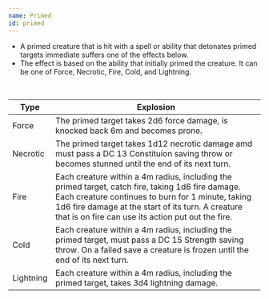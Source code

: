 ```yaml
---
name: Primed
id: primed
---
```


* A primed creature that is hit with a spell or ability that detonates primed targets immediate suffers one of the effects below.
* The effect is based on the ability that initially primed the creature. It can be one of Force, Necrotic, Fire, Cold, and Lightning.

<br>

Type | Explosion
--- | ---
Force | The primed target takes 2d6 force damage, is knocked back 6m and becomes prone.
Necrotic | The primed target takes 1d12 necrotic damage amd must pass a DC 13 Constituion saving throw or becomes stunned until the end of its next turn.
Fire | Each creature within a 4m radius, including the primed target, catch fire, taking 1d6 fire damage. Each creature continues to burn for 1 minute, taking 1d6 fire damage at the start of its turn. A creature that is on fire can use its action put out the fire.
Cold | Each creature within a 4m radius, including the primed target, must pass a DC 15 Strength saving throw. On a failed save a creature is frozen until the end of its next turn.
Lightning | Each creature within a 4m radius, including the primed target, takes 3d4 lightning damage.